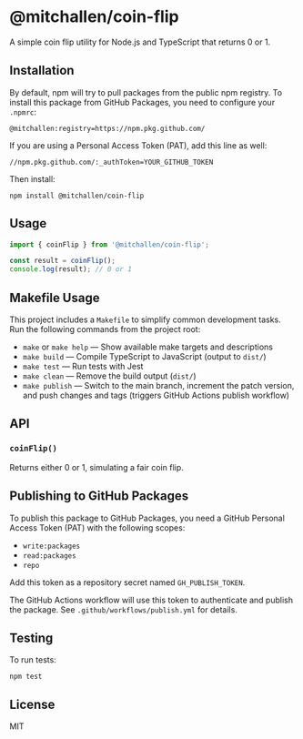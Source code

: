 # @mitchallen/coin-flip

A simple coin flip utility for Node.js and TypeScript that returns 0 or 1.

## Installation

By default, npm will try to pull packages from the public npm registry. To install this package from GitHub Packages, you need to configure your `.npmrc`:

```
@mitchallen:registry=https://npm.pkg.github.com/
```

If you are using a Personal Access Token (PAT), add this line as well:

```
//npm.pkg.github.com/:_authToken=YOUR_GITHUB_TOKEN
```

Then install:

```
npm install @mitchallen/coin-flip
```

## Usage

```typescript
import { coinFlip } from '@mitchallen/coin-flip';

const result = coinFlip();
console.log(result); // 0 or 1
```

## Makefile Usage

This project includes a `Makefile` to simplify common development tasks. Run the following commands from the project root:

- `make` or `make help` — Show available make targets and descriptions
- `make build` — Compile TypeScript to JavaScript (output to `dist/`)
- `make test` — Run tests with Jest
- `make clean` — Remove the build output (`dist/`)
- `make publish` — Switch to the main branch, increment the patch version, and push changes and tags (triggers GitHub Actions publish workflow)

## API

### `coinFlip()`
Returns either 0 or 1, simulating a fair coin flip.

## Publishing to GitHub Packages

To publish this package to GitHub Packages, you need a GitHub Personal Access Token (PAT) with the following scopes:
- `write:packages`
- `read:packages`
- `repo`

Add this token as a repository secret named `GH_PUBLISH_TOKEN`.

The GitHub Actions workflow will use this token to authenticate and publish the package. See `.github/workflows/publish.yml` for details.

## Testing

To run tests:

```
npm test
```

## License

MIT
